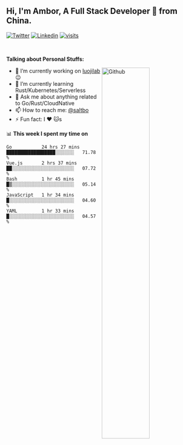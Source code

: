 <!-- Your title -->
## Hi, I'm Ambor, A Full Stack Developer 🚀 from China.

[![Twitter](https://img.shields.io/badge/-saltbo-1ca0f1?style=flat&logo=twitter&logoColor=white)](https://twitter.com/rdsaltbo)
[![Linkedin](https://img.shields.io/badge/-saltbo-blue?style=flat&logo=Linkedin&logoColor=white)](https://www.linkedin.com/in/saltbo/)
[![visits](https://visitor.vercel.app/page/saltbo?color=light-green)](https://github.com/saltbo/)

&nbsp;

**Talking about Personal Stuffs:**
<!-- Any image aligned to the right. Beware the width -->
<img width="50%" align="right" alt="Github" src="https://raw.githubusercontent.com/saltbo/saltbo/master/images/git-header.svg" />

- 🔭 I’m currently working on [luojilab](https://github.com/luojilab) :wink:
- 🌱 I’m currently learning Rust/Kubernetes/Serverless
- 💬 Ask me about anything related to Go/Rust/CloudNative
- 📫 How to reach me: [@saltbo](https://twitter.com/saltbobx)
- ⚡ Fun fact: I :heart: :cat:s


📊 **This week I spent my time on**
<!--START_SECTION:waka-->
```text
Go           24 hrs 27 mins  ██████████████████░░░░░░░   71.78 % 
Vue.js       2 hrs 37 mins   ██░░░░░░░░░░░░░░░░░░░░░░░   07.72 % 
Bash         1 hr 45 mins    █▒░░░░░░░░░░░░░░░░░░░░░░░   05.14 % 
JavaScript   1 hr 34 mins    █░░░░░░░░░░░░░░░░░░░░░░░░   04.60 % 
YAML         1 hr 33 mins    █░░░░░░░░░░░░░░░░░░░░░░░░   04.57 % 
```
<!--END_SECTION:waka-->
